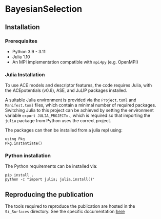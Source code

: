 # BayesianSelection
 
## Installation

### Prerequisites
- Python 3.9 - 3.11
- Julia 1.10
- An MPI implementation compatible with `mpi4py` (e.g. OpenMPI)

### Julia Installation
To use ACE models and descriptor features, the code requires Julia, with the ACEpotentials (v0.6), ASE, and JuLIP packages installed.

A suitable Julia environment is provided via the `Project.toml` and `Manifest.toml` files, which contain a minimal number of required packages. Switching Julia to this project can be achieved by setting the environment variable `export JULIA_PROJECT=.`, which is required so that importing the `julia` package from Python uses the correct project.

The packages can then be installed from a julia repl using:
```
using Pkg
Pkg.instantiate()
```

### Python installation
The Python requirements can be installed via:
```
pip install .
python -c "import julia; julia.install()"
```

## Reproducing the publication
The tools required to reproduce the publication are hosted in the `Si_Surfaces` directory. See the specific documentation [here](Si_Surfaces/README.md)
